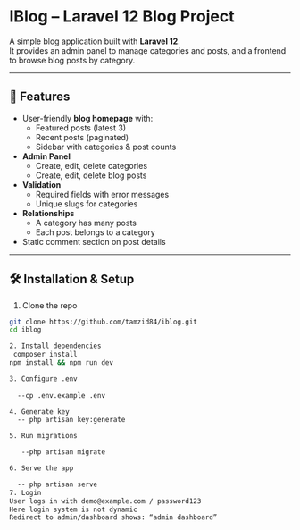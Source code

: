 # IBlog – Laravel 12 Blog Project

A simple blog application built with **Laravel 12**.  
It provides an admin panel to manage categories and posts, and a frontend to browse blog posts by category.

---

## 🚀 Features
- User-friendly **blog homepage** with:
  - Featured posts (latest 3)
  - Recent posts (paginated)
  - Sidebar with categories & post counts
- **Admin Panel**
  - Create, edit, delete categories
  - Create, edit, delete blog posts
- **Validation**
  - Required fields with error messages
  - Unique slugs for categories
- **Relationships**
  - A category has many posts
  - Each post belongs to a category
- Static comment section on post details

---

## 🛠️ Installation & Setup

1. Clone the repo
```bash
git clone https://github.com/tamzid84/iblog.git
cd iblog

2. Install dependencies
 composer install
npm install && npm run dev

3. Configure .env
  
  --cp .env.example .env

4. Generate key
  -- php artisan key:generate

5. Run migrations

   --php artisan migrate

6. Serve the app

  -- php artisan serve
7. Login
User logs in with demo@example.com / password123
Here login system is not dynamic
Redirect to admin/dashboard shows: “admin dashboard”

